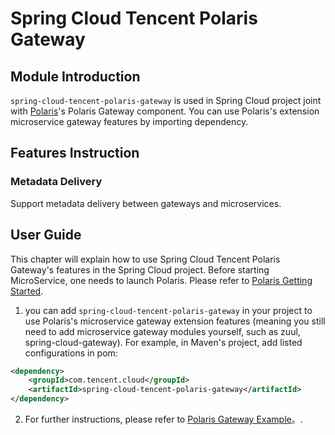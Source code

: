 # Spring Cloud Tencent Polaris Gateway

## Module Introduction

```spring-cloud-tencent-polaris-gateway``` is used in Spring Cloud project joint with 
[Polaris](https://github.com/PolarisMesh/polaris)'s Polaris Gateway component.
You can use Polaris's extension microservice gateway features by importing dependency.

## Features Instruction

### Metadata Delivery

Support metadata delivery between gateways and microservices.

## User Guide

This chapter will explain how to use Spring Cloud Tencent Polaris Gateway's features in the Spring Cloud project. 
Before starting MicroService, one needs to launch Polaris. 
Please refer to [Polaris Getting Started](https://github.com/PolarisMesh/polaris#getting-started).

1. you can add ```spring-cloud-tencent-polaris-gateway``` in your project to use Polaris's microservice gateway extension features
(meaning you still need to add microservice gateway modules yourself, such as zuul, spring-cloud-gateway). 
For example, in Maven's project, add listed configurations in pom:

```XML
<dependency>
    <groupId>com.tencent.cloud</groupId>
    <artifactId>spring-cloud-tencent-polaris-gateway</artifactId>
</dependency>
```

2. For further instructions, please refer to  [Polaris Gateway Example](../../../../spring-cloud-tencent-examples/polaris-gateway-example/README.md)。.
